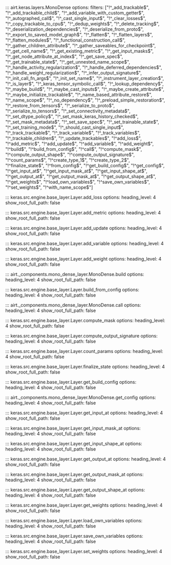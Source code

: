 

::: airt.keras.layers.MonoDense
    options:
      filters: ["!^_add_trackable$", "!^_add_trackable_child$", "!^_add_variable_with_custom_getter$", "!^_autographed_call$", "!^_cast_single_input$", "!^_clear_losses$", "!^_copy_trackable_to_cpu$", "!^_dedup_weights$", "!^_delete_tracking$", "!^_deserialization_dependencies$", "!^_deserialize_from_proto$", "!^_export_to_saved_model_graph$", "!^_flatten$", "!^_flatten_layers$", "!^_flatten_modules$", "!^_functional_construction_call$", "!^_gather_children_attribute$", "!^_gather_saveables_for_checkpoint$", "!^_get_cell_name$", "!^_get_existing_metric$", "!^_get_input_masks$", "!^_get_node_attribute_at_index$", "!^_get_save_spec$", "!^_get_trainable_state$", "!^_get_unnested_name_scope$", "!^_handle_activity_regularization$", "!^_handle_deferred_dependencies$", "!^_handle_weight_regularization$", "!^_infer_output_signature$", "!^_init_call_fn_args$", "!^_init_set_name$", "!^_instrument_layer_creation$", "!^_is_layer$", "!^_keras_tensor_symbolic_call$", "!^_lookup_dependency$", "!^_maybe_build$", "!^_maybe_cast_inputs$", "!^_maybe_create_attribute$", "!^_maybe_initialize_trackable$", "!^_name_based_attribute_restore$", "!^_name_scope$", "!^_no_dependency$", "!^_preload_simple_restoration$", "!^_restore_from_tensors$", "!^_serialize_to_proto$", "!^_serialize_to_tensors$", "!^_set_connectivity_metadata$", "!^_set_dtype_policy$", "!^_set_mask_keras_history_checked$", "!^_set_mask_metadata$", "!^_set_save_spec$", "!^_set_trainable_state$", "!^_set_training_mode$", "!^_should_cast_single_input$", "!^_track_trackable$", "!^_track_variable$", "!^_track_variables$", "!^_trackable_children$", "!^_update_trackables$", "!^add_loss$", "!^add_metric$", "!^add_update$", "!^add_variable$", "!^add_weight$", "!^build$", "!^build_from_config$", "!^call$", "!^compute_mask$", "!^compute_output_shape$", "!^compute_output_signature$", "!^count_params$", "!^create_type_1$", "!^create_type_2$", "!^finalize_state$", "!^from_config$", "!^get_build_config$", "!^get_config$", "!^get_input_at$", "!^get_input_mask_at$", "!^get_input_shape_at$", "!^get_output_at$", "!^get_output_mask_at$", "!^get_output_shape_at$", "!^get_weights$", "!^load_own_variables$", "!^save_own_variables$", "!^set_weights$", "!^with_name_scope$"]



::: keras.src.engine.base_layer.Layer.add_loss
    options:
      heading_level: 4
      show_root_full_path: false




::: keras.src.engine.base_layer.Layer.add_metric
    options:
      heading_level: 4
      show_root_full_path: false




::: keras.src.engine.base_layer.Layer.add_update
    options:
      heading_level: 4
      show_root_full_path: false




::: keras.src.engine.base_layer.Layer.add_variable
    options:
      heading_level: 4
      show_root_full_path: false




::: keras.src.engine.base_layer.Layer.add_weight
    options:
      heading_level: 4
      show_root_full_path: false




::: airt._components.mono_dense_layer.MonoDense.build
    options:
      heading_level: 4
      show_root_full_path: false




::: keras.src.engine.base_layer.Layer.build_from_config
    options:
      heading_level: 4
      show_root_full_path: false




::: airt._components.mono_dense_layer.MonoDense.call
    options:
      heading_level: 4
      show_root_full_path: false




::: keras.src.engine.base_layer.Layer.compute_mask
    options:
      heading_level: 4
      show_root_full_path: false




::: keras.src.engine.base_layer.Layer.compute_output_signature
    options:
      heading_level: 4
      show_root_full_path: false




::: keras.src.engine.base_layer.Layer.count_params
    options:
      heading_level: 4
      show_root_full_path: false




::: keras.src.engine.base_layer.Layer.finalize_state
    options:
      heading_level: 4
      show_root_full_path: false




::: keras.src.engine.base_layer.Layer.get_build_config
    options:
      heading_level: 4
      show_root_full_path: false




::: airt._components.mono_dense_layer.MonoDense.get_config
    options:
      heading_level: 4
      show_root_full_path: false




::: keras.src.engine.base_layer.Layer.get_input_at
    options:
      heading_level: 4
      show_root_full_path: false




::: keras.src.engine.base_layer.Layer.get_input_mask_at
    options:
      heading_level: 4
      show_root_full_path: false




::: keras.src.engine.base_layer.Layer.get_input_shape_at
    options:
      heading_level: 4
      show_root_full_path: false




::: keras.src.engine.base_layer.Layer.get_output_at
    options:
      heading_level: 4
      show_root_full_path: false




::: keras.src.engine.base_layer.Layer.get_output_mask_at
    options:
      heading_level: 4
      show_root_full_path: false




::: keras.src.engine.base_layer.Layer.get_output_shape_at
    options:
      heading_level: 4
      show_root_full_path: false




::: keras.src.engine.base_layer.Layer.get_weights
    options:
      heading_level: 4
      show_root_full_path: false




::: keras.src.engine.base_layer.Layer.load_own_variables
    options:
      heading_level: 4
      show_root_full_path: false




::: keras.src.engine.base_layer.Layer.save_own_variables
    options:
      heading_level: 4
      show_root_full_path: false




::: keras.src.engine.base_layer.Layer.set_weights
    options:
      heading_level: 4
      show_root_full_path: false


